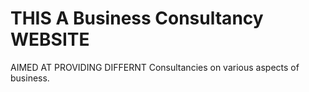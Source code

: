 # THIS A Business Consultancy WEBSITE
AIMED AT PROVIDING DIFFERNT Consultancies on various aspects of business.
